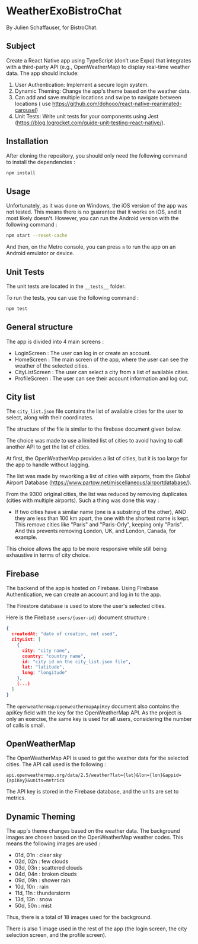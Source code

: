 # WeatherExoBistroChat

By Julien Schaffauser, for BistroChat.

## Subject

Create a React Native app using TypeScript (don’t use Expo) that integrates with a third-party API (e.g.,
OpenWeatherMap) to display real-time weather data. The app should include:

1. User Authentication: Implement a secure login system.
2. Dynamic Theming: Change the app's theme based on the weather data.
3. Can add and save multiple locations and swipe to navigate between locations (
   use https://github.com/dohooo/react-native-reanimated-carousel)
4. Unit Tests: Write unit tests for your components using
   Jest (https://blog.logrocket.com/guide-unit-testing-react-native/).

## Installation

After cloning the repository, you should only need the following command to install the dependencies :

```bash
npm install
```

## Usage

Unfortunately, as it was done on Windows, the iOS version of the app was not tested.
This means there is no guarantee that it works on iOS, and it most likely doesn't.
However, you can run the Android version with the following command :

```bash
npm start --reset-cache
```

And then, on the Metro console, you can press `a` to run the app on an Android emulator or device.

## Unit Tests

The unit tests are located in the `__tests__` folder.

To run the tests, you can use the following command :

```bash
npm test
```

## General structure

The app is divided into 4 main screens :

- LoginScreen : The user can log in or create an account.
- HomeScreen : The main screen of the app, where the user can see the weather of the selected cities.
- CityListScreen : The user can select a city from a list of available cities.
- ProfileScreen : The user can see their account information and log out.

## City list

The `city_list.json` file contains the list of available cities for the user to select, along with their coordinates.

The structure of the file is similar to the firebase document given below.

The choice was made to use a limited list of cities to avoid having to call another API to get the list of cities.

At first, the OpenWeatherMap provides a list of cities, but it is too large for the app to handle without lagging.

The list was made by reworking a list of cities with airports, from the Global Airport
Database (https://www.partow.net/miscellaneous/airportdatabase/).

From the 9300 original cities, the list was reduced by removing duplicates (cities with multiple airports).
Such a thing was done this way :

- If two cities have a similar name (one is a substring of the other), AND they are less than 100 km apart, the one with
  the shortest name is kept.
  This remove cities like "Paris" and "Paris-Orly", keeping only "Paris".
  And this prevents removing London, UK, and London, Canada, for example.

This choice allows the app to be more responsive while still being exhaustive in terms of city choice.

## Firebase

The backend of the app is hosted on Firebase.
Using Firebase Authentication, we can create an account and log in to the app.

The Firestore database is used to store the user's selected cities.

Here is the Firebase `users/{user-id}` document structure :

```json lines
{
  createdAt: "date of creation, not used",
  cityList: [
    {
      city: "city name",
      country: "country name",
      id: "city id on the city_list.json file",
      lat: "latitude",
      long: "longitude"
    },
    (...)
  ]
}
```

The `openweathermap/openweathermapApiKey` document also contains the apiKey field with the key for the OpenWeatherMap
API.
As the project is only an exercise, the same key is used for all users, considering the number of calls is small.

## OpenWeatherMap

The OpenWeatherMap API is used to get the weather data for the selected cities.
The API call used is the following :

```
api.openweathermap.org/data/2.5/weather?lat={lat}&lon={lon}&appid={apiKey}&units=metrics
```

The API key is stored in the Firebase database, and the units are set to metrics.

## Dynamic Theming

The app's theme changes based on the weather data.
The background images are chosen based on the OpenWeatherMap weather codes.
This means the following images are used :

- 01d, 01n : clear sky
- 02d, 02n : few clouds
- 03d, 03n : scattered clouds
- 04d, 04n : broken clouds
- 09d, 09n : shower rain
- 10d, 10n : rain
- 11d, 11n : thunderstorm
- 13d, 13n : snow
- 50d, 50n : mist

Thus, there is a total of 18 images used for the background.

There is also 1 image used in the rest of the app (the login screen, the city selection screen, and the profile screen).